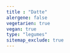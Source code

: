 ```yaml
---
title : "Datte"
alergene: false
vegetarien: true
vegan: true
type: "legumes"
sitemap_exclude: true
--- 
```

